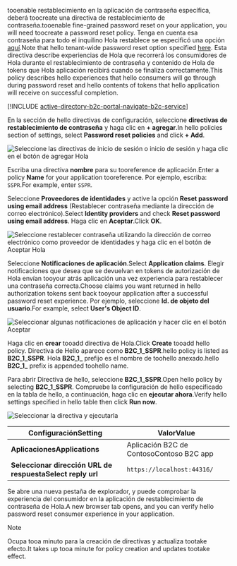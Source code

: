 <span data-ttu-id="7bca6-101">tooenable restablecimiento en la aplicación de contraseña específica, deberá toocreate una directiva de restablecimiento de contraseña.</span><span class="sxs-lookup"><span data-stu-id="7bca6-101">tooenable fine-grained password reset on your application, you will need toocreate a password reset policy.</span></span> <span data-ttu-id="7bca6-102">Tenga en cuenta esa contraseña para todo el inquilino Hola restablece se especificó una opción [aquí](../articles/active-directory-b2c/active-directory-b2c-reference-sspr.md).</span><span class="sxs-lookup"><span data-stu-id="7bca6-102">Note that hello tenant-wide password reset option specified [here](../articles/active-directory-b2c/active-directory-b2c-reference-sspr.md).</span></span> <span data-ttu-id="7bca6-103">Esta directiva describe experiencias de Hola que recorrerá los consumidores de Hola durante el restablecimiento de contraseña y contenido de Hola de tokens que Hola aplicación recibirá cuando se finaliza correctamente.</span><span class="sxs-lookup"><span data-stu-id="7bca6-103">This policy describes hello experiences that hello consumers will go through during password reset and hello contents of tokens that hello application will receive on successful completion.</span></span>

[!INCLUDE [active-directory-b2c-portal-navigate-b2c-service](active-directory-b2c-portal-navigate-b2c-service.md)]

<span data-ttu-id="7bca6-104">En la sección de hello directivas de configuración, seleccione **directivas de restablecimiento de contraseña** y haga clic en **+ agregar**.</span><span class="sxs-lookup"><span data-stu-id="7bca6-104">In hello policies section of settings, select **Password reset policies** and click **+ Add**.</span></span>

![Seleccione las directivas de inicio de sesión o inicio de sesión y haga clic en el botón de agregar Hola](media/active-directory-b2c-create-password-reset-policy/add-b2c-password-reset-policy.png)

<span data-ttu-id="7bca6-106">Escriba una directiva **nombre** para su tooreference de aplicación.</span><span class="sxs-lookup"><span data-stu-id="7bca6-106">Enter a policy **Name** for your application tooreference.</span></span> <span data-ttu-id="7bca6-107">Por ejemplo, escriba: `SSPR`.</span><span class="sxs-lookup"><span data-stu-id="7bca6-107">For example, enter `SSPR`.</span></span>

<span data-ttu-id="7bca6-108">Seleccione **Proveedores de identidades** y active la opción **Reset password using email address** (Restablecer contraseña mediante la dirección de correo electrónico).</span><span class="sxs-lookup"><span data-stu-id="7bca6-108">Select **Identity providers** and check **Reset password using email address**.</span></span> <span data-ttu-id="7bca6-109">Haga clic en **Aceptar**.</span><span class="sxs-lookup"><span data-stu-id="7bca6-109">Click **OK**.</span></span>

![Seleccione restablecer contraseña utilizando la dirección de correo electrónico como proveedor de identidades y haga clic en el botón de Aceptar Hola](media/active-directory-b2c-create-password-reset-policy/add-b2c-password-reset-identity-providers.png)

<span data-ttu-id="7bca6-111">Seleccione **Notificaciones de aplicación**.</span><span class="sxs-lookup"><span data-stu-id="7bca6-111">Select **Application claims**.</span></span> <span data-ttu-id="7bca6-112">Elegir notificaciones que desea que se devuelvan en tokens de autorización de Hola envían tooyour atrás aplicación una vez experiencia para restablecer una contraseña correcta.</span><span class="sxs-lookup"><span data-stu-id="7bca6-112">Choose claims you want returned in hello authorization tokens sent back tooyour application after a successful password reset experience.</span></span> <span data-ttu-id="7bca6-113">Por ejemplo, seleccione **Id. de objeto del usuario**.</span><span class="sxs-lookup"><span data-stu-id="7bca6-113">For example, select **User's Object ID**.</span></span>

![Seleccionar algunas notificaciones de aplicación y hacer clic en el botón Aceptar](media/active-directory-b2c-create-password-reset-policy/add-b2c-password-reset-application-claims.png)

<span data-ttu-id="7bca6-115">Haga clic en **crear** tooadd directiva de Hola.</span><span class="sxs-lookup"><span data-stu-id="7bca6-115">Click **Create** tooadd hello policy.</span></span> <span data-ttu-id="7bca6-116">Directiva de Hello aparece como **B2C_1_SSPR**.</span><span class="sxs-lookup"><span data-stu-id="7bca6-116">hello policy is listed as **B2C_1_SSPR**.</span></span> <span data-ttu-id="7bca6-117">Hola **B2C_1_** prefijo es el nombre de toohello anexado.</span><span class="sxs-lookup"><span data-stu-id="7bca6-117">hello **B2C_1_** prefix is appended toohello name.</span></span>

<span data-ttu-id="7bca6-118">Para abrir Directiva de hello, seleccione **B2C_1_SSPR**.</span><span class="sxs-lookup"><span data-stu-id="7bca6-118">Open hello policy by selecting **B2C_1_SSPR**.</span></span> <span data-ttu-id="7bca6-119">Compruebe la configuración de hello especificado en la tabla de hello, a continuación, haga clic en **ejecutar ahora**.</span><span class="sxs-lookup"><span data-stu-id="7bca6-119">Verify hello settings specified in hello table then click **Run now**.</span></span>

![Seleccionar la directiva y ejecutarla](media/active-directory-b2c-create-password-reset-policy/run-b2c-password-reset-policy.png)

| <span data-ttu-id="7bca6-121">Configuración</span><span class="sxs-lookup"><span data-stu-id="7bca6-121">Setting</span></span>      | <span data-ttu-id="7bca6-122">Valor</span><span class="sxs-lookup"><span data-stu-id="7bca6-122">Value</span></span>  |
| ------------ | ------ |
| <span data-ttu-id="7bca6-123">**Aplicaciones**</span><span class="sxs-lookup"><span data-stu-id="7bca6-123">**Applications**</span></span> | <span data-ttu-id="7bca6-124">Aplicación B2C de Contoso</span><span class="sxs-lookup"><span data-stu-id="7bca6-124">Contoso B2C app</span></span> |
| <span data-ttu-id="7bca6-125">**Seleccionar dirección URL de respuesta**</span><span class="sxs-lookup"><span data-stu-id="7bca6-125">**Select reply url**</span></span> | `https://localhost:44316/` |

<span data-ttu-id="7bca6-126">Se abre una nueva pestaña de explorador, y puede comprobar la experiencia del consumidor en la aplicación de restablecimiento de contraseña de Hola.</span><span class="sxs-lookup"><span data-stu-id="7bca6-126">A new browser tab opens, and you can verify hello password reset consumer experience in your application.</span></span>

> [!NOTE]
> <span data-ttu-id="7bca6-127">Ocupa tooa minuto para la creación de directivas y actualiza tootake efecto.</span><span class="sxs-lookup"><span data-stu-id="7bca6-127">It takes up tooa minute for policy creation and updates tootake effect.</span></span>
>
